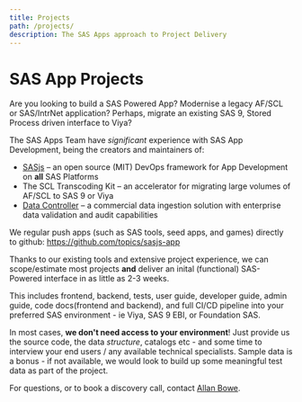 ```yaml
---
title: Projects
path: /projects/
description: The SAS Apps approach to Project Delivery
---
```


# SAS App Projects

Are you looking to build a SAS Powered App?  Modernise a legacy AF/SCL or SAS/IntrNet application?  Perhaps, migrate an existing SAS 9, Stored Process driven interface to Viya?

The SAS Apps Team have _significant_ experience with SAS App Development, being the creators and maintainers of:

* [SASjs](https://github.com/sasjs) – an open source (MIT) DevOps framework for App Development on **all** SAS Platforms
* The SCL Transcoding Kit – an accelerator for migrating large volumes of AF/SCL to SAS 9 or Viya
* [Data Controller](https://datacontroller.io) – a commercial data ingestion solution with enterprise data validation and audit capabilities

We regular push apps (such as SAS tools, seed apps, and games) directly to github:
https://github.com/topics/sasjs-app

Thanks to our existing tools and extensive project experience, we can scope/estimate most projects **and** deliver an inital (functional) SAS-Powered interface in as little as 2-3 weeks.

This includes frontend, backend, tests, user guide, developer guide, admin guide, code docs(frontend and backend), and full CI/CD pipeline into your preferred SAS environment - ie Viya, SAS 9 EBI, or Foundation SAS.

In most cases, **we don't need access to your environment**! Just provide us the source code, the data _structure_, catalogs etc - and some time to interview your end users / any available technical specialists.  Sample data is a bonus - if not available, we would look to build up some meaningful test data as part of the project.

For questions, or to book a discovery call, contact [Allan Bowe](https://www.linkedin.com/in/allanbowe/).




